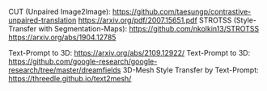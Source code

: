 CUT (Unpaired Image2Image): https://github.com/taesungp/contrastive-unpaired-translation https://arxiv.org/pdf/2007.15651.pdf
STROTSS (Style-Transfer with Segmentation-Maps): https://github.com/nkolkin13/STROTSS https://arxiv.org/abs/1904.12785

Text-Prompt to 3D: https://arxiv.org/abs/2109.12922/
Text-Prompt to 3D: https://github.com/google-research/google-research/tree/master/dreamfields
3D-Mesh Style Transfer by Text-Prompt: https://threedle.github.io/text2mesh/
